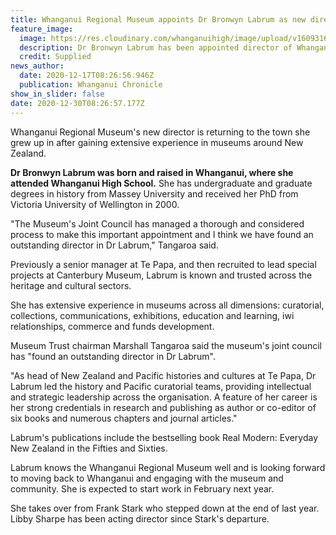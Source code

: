 ```yaml
---
title: Whanganui Regional Museum appoints Dr Bronwyn Labrum as new director
feature_image:
  image: https://res.cloudinary.com/whanganuihigh/image/upload/v1609316846/News/Bronwyn_Labrum_ex_Chron_17.12.20.jpg
  description: Dr Bronwyn Labrum has been appointed director of Whanganui Regional Museum.
  credit: Supplied
news_author:
  date: 2020-12-17T08:26:56.946Z
  publication: Whanganui Chronicle
show_in_slider: false
date: 2020-12-30T08:26:57.177Z
---
```

Whanganui Regional Museum's new director is returning to the town she grew up in after gaining extensive experience in museums around New Zealand.

**Dr Bronwyn Labrum was born and raised in Whanganui, where she attended Whanganui High School.** She has undergraduate and graduate degrees in history from Massey University and received her PhD from Victoria University of Wellington in 2000.

"The Museum's Joint Council has managed a thorough and considered process to make this important appointment and I think we have found an outstanding director in Dr Labrum," Tangaroa said.

Previously a senior manager at Te Papa, and then recruited to lead special projects at Canterbury Museum, Labrum is known and trusted across the heritage and cultural sectors.

She has extensive experience in museums across all dimensions: curatorial, collections, communications, exhibitions, education and learning, iwi relationships, commerce and funds development.

Museum Trust chairman Marshall Tangaroa said the museum's joint council has "found an outstanding director in Dr Labrum".

"As head of New Zealand and Pacific histories and cultures at Te Papa, Dr Labrum led the history and Pacific curatorial teams, providing intellectual and strategic leadership across the organisation. A feature of her career is her strong credentials in research and publishing as author or co-editor of six books and numerous chapters and journal articles."

Labrum's publications include the bestselling book Real Modern: Everyday New Zealand in the Fifties and Sixties.

Labrum knows the Whanganui Regional Museum well and is looking forward to moving back to Whanganui and engaging with the museum and community. She is expected to start work in February next year.

She takes over from Frank Stark who stepped down at the end of last year. Libby Sharpe has been acting director since Stark's departure.